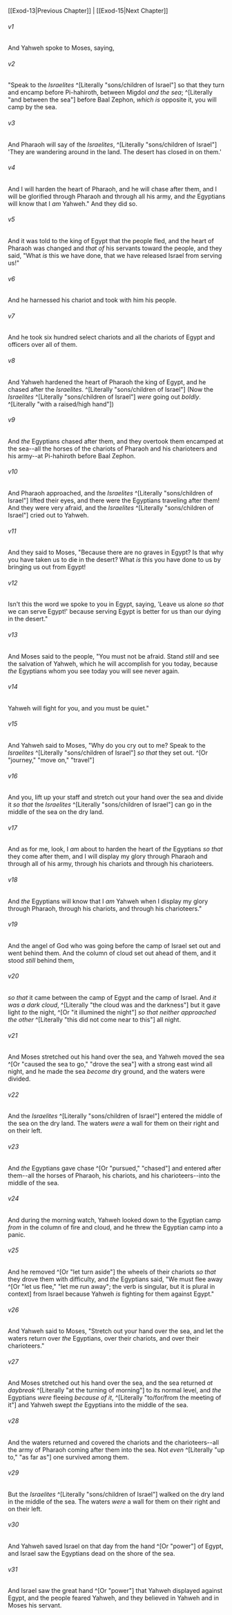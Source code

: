 ﻿---
aliases:
  - Exodus 14
---

[[Exod-13|Previous Chapter]] | [[Exod-15|Next Chapter]]

###### v1
And Yahweh spoke to Moses, saying,

###### v2
"Speak to the _Israelites_ ^[Literally "sons/children of Israel"] so that they turn and encamp before Pi-hahiroth, between Migdol _and the sea_; ^[Literally "and between the sea"] before Baal Zephon, _which is_ opposite it, you will camp by the sea.

###### v3
And Pharaoh will say of the _Israelites_, ^[Literally "sons/children of Israel"] 'They are wandering around in the land. The desert has closed in on them.'

###### v4
And I will harden the heart of Pharaoh, and he will chase after them, and I will be glorified through Pharaoh and through all his army, and _the_ Egyptians will know that I _am_ Yahweh." And they did so.

###### v5
And it was told to the king of Egypt that the people fled, and the heart of Pharaoh was changed and _that of_ his servants toward the people, and they said, "What _is_ this we have done, that we have released Israel from serving us!"

###### v6
And he harnessed his chariot and took with him his people.

###### v7
And he took six hundred select chariots and all the chariots of Egypt and officers over all of them.

###### v8
And Yahweh hardened the heart of Pharaoh the king of Egypt, and he chased after the _Israelites_. ^[Literally "sons/children of Israel"] (Now the _Israelites_ ^[Literally "sons/children of Israel"] _were_ going out _boldly_. ^[Literally "with a raised/high hand"])

###### v9
And _the_ Egyptians chased after them, and they overtook them encamped at the sea--all the horses of the chariots of Pharaoh and his charioteers and his army--at Pi-hahiroth before Baal Zephon.

###### v10
And Pharaoh approached, and the _Israelites_ ^[Literally "sons/children of Israel"] lifted their eyes, and there were the Egyptians traveling after them! And they were very afraid, and the _Israelites_ ^[Literally "sons/children of Israel"] cried out to Yahweh.

###### v11
And they said to Moses, "Because there are no graves in Egypt? Is that why you have taken us to die in the desert? What _is_ this you have done to us by bringing us out from Egypt!

###### v12
Isn't this the word we spoke to you in Egypt, saying, 'Leave us alone _so that_ we can serve Egypt!' because serving Egypt is better for us than our dying in the desert."

###### v13
And Moses said to the people, "You must not be afraid. Stand _still_ and see the salvation of Yahweh, which he will accomplish for you today, because _the_ Egyptians whom you see today you will see never again.

###### v14
Yahweh will fight for you, and you must be quiet."

###### v15
And Yahweh said to Moses, "Why do you cry out to me? Speak to the _Israelites_ ^[Literally "sons/children of Israel"] _so that_ they set out. ^[Or "journey," "move on," "travel"]

###### v16
And you, lift up your staff and stretch out your hand over the sea and divide it _so that_ the _Israelites_ ^[Literally "sons/children of Israel"] can go in the middle of the sea on the dry land.

###### v17
And as for me, look, I _am_ about to harden the heart of _the_ Egyptians _so that_ they come after them, and I will display my glory through Pharaoh and through all of his army, through his chariots and through his charioteers.

###### v18
And _the_ Egyptians will know that I _am_ Yahweh when I display my glory through Pharaoh, through his chariots, and through his charioteers."

###### v19
And the angel of God who was going before the camp of Israel set out and went behind them. And the column of cloud set out ahead of them, and it stood _still_ behind them,

###### v20
_so that_ it came between the camp of Egypt and the camp of Israel. And _it was a dark cloud_, ^[Literally "the cloud was and the darkness"] but it gave light _to_ the night, ^[Or "it illumined the night"] _so that_ _neither approached the other_ ^[Literally "this did not come near to this"] all night.

###### v21
And Moses stretched out his hand over the sea, and Yahweh moved the sea ^[Or "caused the sea to go," "drove the sea"] with a strong east wind all night, and he made the sea _become_ dry ground, and the waters were divided.

###### v22
And the _Israelites_ ^[Literally "sons/children of Israel"] entered the middle of the sea on the dry land. The waters _were_ a wall for them on their right and on their left.

###### v23
And _the_ Egyptians gave chase ^[Or "pursued," "chased"] and entered after them--all the horses of Pharaoh, his chariots, and his charioteers--into the middle of the sea.

###### v24
And during the morning watch, Yahweh looked down to the Egyptian camp _from_ in the column of fire and cloud, and he threw the Egyptian camp into a panic.

###### v25
And he removed ^[Or "let turn aside"] the wheels of their chariots _so that_ they drove them with difficulty, and _the_ Egyptians said, "We must flee away ^[Or "let us flee," "let me run away"; the verb is singular, but it is plural in context] from Israel because Yahweh _is_ fighting for them against Egypt."

###### v26
And Yahweh said to Moses, "Stretch out your hand over the sea, and let the waters return over _the_ Egyptians, over their chariots, and over their charioteers."

###### v27
And Moses stretched out his hand over the sea, and the sea returned _at daybreak_ ^[Literally "at the turning of morning"] to its normal level, and _the_ Egyptians _were_ fleeing _because of it_, ^[Literally "to/for/from the meeting of it"] and Yahweh swept _the_ Egyptians into the middle of the sea.

###### v28
And the waters returned and covered the chariots and the charioteers--all the army of Pharaoh coming after them into the sea. Not _even_ ^[Literally "up to," "as far as"] one survived among them.

###### v29
But the _Israelites_ ^[Literally "sons/children of Israel"] walked on the dry land in the middle of the sea. The waters _were_ a wall for them on their right and on their left.

###### v30
And Yahweh saved Israel on that day from the hand ^[Or "power"] of Egypt, and Israel saw the Egyptians dead on the shore of the sea.

###### v31
And Israel saw the great hand ^[Or "power"] that Yahweh displayed against Egypt, and the people feared Yahweh, and they believed in Yahweh and in Moses his servant.